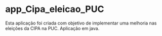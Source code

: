 # app_Cipa_eleicao_PUC
Esta aplicação foi criada com objetivo de implementar uma melhoria nas eleições da CIPA na PUC. Aplicação em java.

